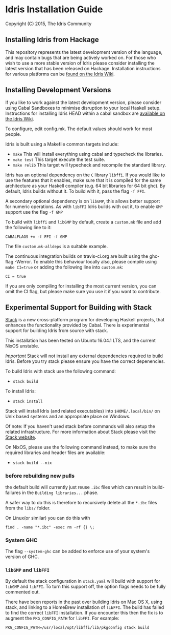 # Idris Installation Guide

Copyright (C) 2015, The Idris Community

## Installing Idris from Hackage

This repository represents the latest development version of the
language, and may contain bugs that are being actively worked on.  For
those who wish to use a more stable version of Idris please consider
installing the latest version that has been released on Hackage.
Installation instructions for various platforms can be
[found on the Idris Wiki](https://github.com/idris-lang/Idris-dev/wiki/Installation-Instructions).

## Installing Development Versions

If you like to work against the latest development version, please
consider using Cabal Sandboxes to minimise disruption to your local
Haskell setup.  Instructions for installing Idris HEAD within a cabal
sandbox are
[available on the Idris Wiki](https://github.com/idris-lang/Idris-dev/wiki/Installing-an-Idris-Development-version-in-a-sandbox).

To configure, edit config.mk. The default values should work for most
people.

Idris is built using a Makefile common targets include:

* `make` This will install everything using cabal and typecheck the
  libraries.
* `make test` This target execute the test suite.
* `make relib` This target will typecheck and recompile the standard
  library.

Idris has an optional dependency on the `C` library `libffi`. If you
would like to use the features that it enables, make sure that it is
compiled for the same architecture as your Haskell compiler (e.g. 64
bit libraries for 64 bit ghc). By default, Idris builds without it. To
build with it, pass the flag `-f FFI`.

A secondary optional dependency is on `libGMP`, this allows better
support for numeric operations. As with `libFFI` Idris builds with out
it, to enable `GMP` support use the flag `-f GMP`

To build with `libffi` and `libGMP` by default, create a `custom.mk`
file and add the following line to it:

`CABALFLAGS += -f FFI -f GMP`

The file `custom.mk-alldeps` is a suitable example.

The continuous integration builds on travis-ci.org are built using the
ghc-flag -Werror. To enable this behaviour locally also, please
compile using `make CI=true` or adding the following line into
`custom.mk`:

`CI = true`

If you are only compiling for installing the most current version, you
can omit the CI flag, but please make sure you use it if you want to
contribute.

## Experimental Support for Building with Stack

[Stack](https://github.com/commercialhaskell/stack) is a new
cross-platform program for developing Haskell projects, that enhances
the functionality provided by Cabal. There is experimental support for
building Idris from source with stack.

This installation has been tested on Ubuntu 16.04.1 LTS, and the current
NixOS unstable.

*Important* Stack will not install any external dependencies required
to build Idris. Before you try stack please ensure you have the
correct depenencies.

To build Idris with stack use the following command:

* `stack build`

To install Idris:

* `stack install`

Stack will install Idris (and related executables) into `$HOME/.local/bin/`
on Unix based systems and an appropriate place on Windows.

Of note: If you haven't used stack before commands will also setup the
related infrastructure. For more information about Stack please visit
the [Stack website](https://github.com/commercialhaskell/stack).

On NixOS, please use the following command instead, to make sure
the required libraries and header files are available:

* `stack build --nix`

### before rebuilding new pulls
the default build will currently just reuse `.ibc` files which can result
in build-failures in the `Building libraries...` phase.

A safer way to do this is therefore to recursively delete all the `*.ibc`
files from the `libs/` folder.

On Linux(or similar) you can do this with

    find . -name "*.ibc" -exec rm -rf {} \;

### System GHC

The flag `--system-ghc` can be added to enforce use of your system's
version of GHC.

### `libGMP` and `libFFI`

By default the stack configuration in `stack.yaml` will build with
support for `libGMP` and `libFFI`.  To turn this support off, the
option flags needs to be fully commented out.

There have been reports in the past over building Idris on Mac OS X,
using stack, and linking to a HomeBrew installation of `libFFI`. The
build has failed to find the correct `libFFI` installation. If you
encounter this then the fix is to augment the `PKG_CONFIG_PATH` for
`libFFI`. For example:

```
PKG_CONFIG_PATH=/usr/local/opt/libffi/lib/pkgconfig stack build
``` 
